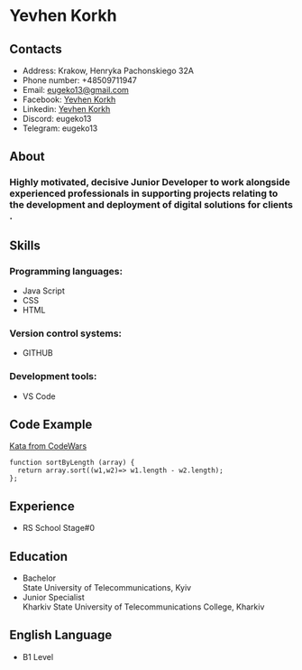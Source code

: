 # **Yevhen Korkh** 
## Contacts
* Address: Krakow, Henryka Pachonskiego 32A
* Phone number: +48509711947
* Email: eugeko13@gmail.com
* Facebook: [Yevhen Korkh](https://www.facebook.com/eugenekorkh)
* Linkedin: [Yevhen Korkh](https://www.linkedin.com/in/yevhen-korkh-a82b05247/)
* Discord: eugeko13
* Telegram: eugeko13
## About
### Highly motivated, decisive Junior Developer to work alongside experienced professionals in supporting projects relating to the development and deployment of digital solutions for clients .
## Skills 
### Programming languages:
+ Java Script
+ CSS
+ HTML
### Version control systems:
+ GITHUB
### Development tools:
+ VS Code
## Code Example
[Kata from CodeWars](https://www.codewars.com/kata/57ea5b0b75ae11d1e800006c)
```JS
function sortByLength (array) {
  return array.sort((w1,w2)=> w1.length - w2.length);
};

```
## Experience
+ RS School Stage#0
## Education
+ Bachelor <br> State University of Telecommunications, Kyiv
+ Junior Specialist <br> Kharkiv State University of Telecommunications College, Kharkiv
## English Language
+ B1 Level 
